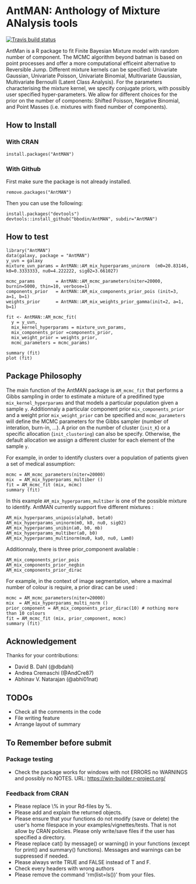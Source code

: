 # AntMAN: Anthology of Mixture ANalysis tools

[![Travis build status](https://travis-ci.org/bbodin/AntMAN.svg?branch=master)](https://travis-ci.org/bbodin/AntMAN)

 AntMan is a R package to fit Finite Bayesian Mixture model with random number of component. The MCMC algorithm beyond batman is based on point processes and offer a more computational efficeint alternative to Reversible Jump. Different mixture kernels can be specified: Univariate Gaussian, Univariate Poisson, Univariate Binomial, Multivariate Gaussian, Multivariate Bernoulli (Latent Class Analysis). For the parameters characterising the mixture kernel, we specify conjugate priors, with possibly user specified hyper-parameters. We allow for different choices for the prior on the number of components: Shifted Poisson, Negative Binomial, and Point Masses (i.e. mixtures with fixed number of components).

## How to Install 

### With CRAN 

```
install.packages("AntMAN")
```

### With Github 

First make sure the package is not already installed.

```
remove.packages("AntMAN")
```

Then you can use the following:

```
install.packages("devtools")
devtools::install_github("bbodin/AntMAN", subdir="AntMAN")
```




## How to test

```
library("AntMAN")
data(galaxy, package = "AntMAN")
y_uvn = galaxy
mixture_uvn_params = AntMAN::AM_mix_hyperparams_uninorm  (m0=20.83146, k0=0.3333333, nu0=4.222222, sig02=3.661027)

mcmc_params        = AntMAN::AM_mcmc_parameters(niter=20000, burnin=5000, thin=10, verbose=1)
components_prior   = AntMAN::AM_mix_components_prior_pois (init=3,  a=1, b=1) 
weights_prior      = AntMAN::AM_mix_weights_prior_gamma(init=2, a=1, b=1)

fit <- AntMAN::AM_mcmc_fit(
  y = y_uvn,
  mix_kernel_hyperparams = mixture_uvn_params,
  mix_components_prior =components_prior,
  mix_weight_prior = weights_prior,
  mcmc_parameters = mcmc_params)

summary (fit)
plot (fit)
```

## Package Philosophy



The main function of the AntMAN package is ```AM_mcmc_fit``` that performs a Gibbs sampling in order to estimate a mixture of a predifined type ```mix_kernel_hyperparams``` and that models a particular population given a sample ```y```.
Additionnaly a particular component prior ```mix_components_prior``` and a weight prior ```mix_weight_prior``` can be specified and ```mcmc_parameters``` will define the MCMC parameters for the Gibbs sampler (number of interation, burn-in, ...).
A prior on the number of cluster (```init_K```) or a specific allocation (```init_clustering```) can also be specify. Otherwise, the default allocation we assign a different cluster for each element of the sample ```y```. 

For example, in order to identify clusters over a population of patients given a set of medical assumption:

```
mcmc = AM_mcmc_parameters(niter=20000)
mix  = AM_mix_hyperparams_multiber ()
fit = AM_mcmc_fit (mix, mcmc)
summary (fit)
```

In this example ```AM_mix_hyperparams_multiber``` is one of the possible mixture to identify. AntMAN currently support five different mixtures :

```
AM_mix_hyperparams_unipois(alpha0, beta0) 
AM_mix_hyperparams_uninorm(m0, k0, nu0, sig02) 
AM_mix_hyperparams_unibin(a0, b0, mb) 
AM_mix_hyperparams_multiber(a0, b0) 
AM_mix_hyperparams_multinorm(mu0, ka0, nu0, Lam0) 
```

Additionnaly, there is three prior_component available :

```
AM_mix_components_prior_pois
AM_mix_components_prior_negbin
AM_mix_components_prior_dirac
```

For example, in the context of image segmentation, where a maximal number of colour is require, a prior dirac can be used :

```
mcmc = AM_mcmc_parameters(niter=20000)
mix  = AM_mix_hyperparams_multi_norm ()
prior_component = AM_mix_components_prior_dirac(10) # nothing more than 10 colours
fit = AM_mcmc_fit (mix, prior_component, mcmc)
summary (fit)
```

## Acknowledgement 

Thanks for your contributions:
 - David B. Dahl (@dbdahl)
 - Andrea Cremaschi (@AndCre87)
 - Abhinav V. Natarajan (@abhi01nat)

## TODOs

  - Check all the comments in the code
  - File writing feature
  - Arrange layout of summary

## To Remember before submit

### Package testing

 - Check the package works for windows with not ERRORS no WARNINGS and possibly no NOTES.
   URL: https://win-builder.r-project.org/

### Feedback from CRAN

  - Please replace \\\% in your Rd-files by \%.
  - Please add and explain the returned objects.
  - Please ensure that your functions do not modify (save or delete) the
user's home filespace in your examples/vignettes/tests. That is not
allow by CRAN policies. Please only write/save files if the user has
specified a directory.
  - Please replace cat() by message() or warning() in your functions (except
for print() and summary() functions). Messages and warnings can be
suppressed if needed.
  - Please always write TRUE and FALSE instead of T and F.
  - Check every headers with wrong authors
  - Please remove the command 'rm(list=ls())' from your files.

